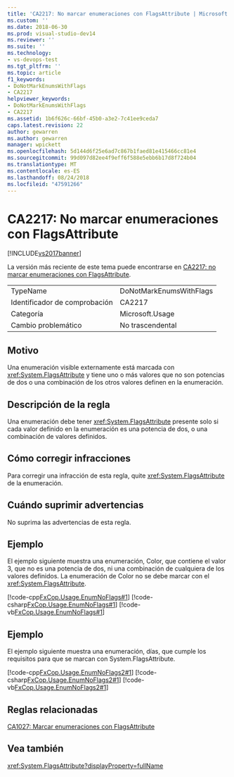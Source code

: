 ```yaml
---
title: 'CA2217: No marcar enumeraciones con FlagsAttribute | Microsoft Docs'
ms.custom: ''
ms.date: 2018-06-30
ms.prod: visual-studio-dev14
ms.reviewer: ''
ms.suite: ''
ms.technology:
- vs-devops-test
ms.tgt_pltfrm: ''
ms.topic: article
f1_keywords:
- DoNotMarkEnumsWithFlags
- CA2217
helpviewer_keywords:
- DoNotMarkEnumsWithFlags
- CA2217
ms.assetid: 1b6f626c-66bf-45b0-a3e2-7c41ee9ceda7
caps.latest.revision: 22
author: gewarren
ms.author: gewarren
manager: wpickett
ms.openlocfilehash: 5d144d6f25e6ad7c867b1faed81e415466cc81e4
ms.sourcegitcommit: 99d097d82ee4f9eff6f588e5ebb6b17d8f724b04
ms.translationtype: MT
ms.contentlocale: es-ES
ms.lasthandoff: 08/24/2018
ms.locfileid: "47591266"
---
```

# <a name="ca2217-do-not-mark-enums-with-flagsattribute"></a>CA2217: No marcar enumeraciones con FlagsAttribute
[!INCLUDE[vs2017banner](../includes/vs2017banner.md)]

La versión más reciente de este tema puede encontrarse en [CA2217: no marcar enumeraciones con FlagsAttribute](https://docs.microsoft.com/visualstudio/code-quality/ca2217-do-not-mark-enums-with-flagsattribute).

|||
|-|-|
|TypeName|DoNotMarkEnumsWithFlags|
|Identificador de comprobación|CA2217|
|Categoría|Microsoft.Usage|
|Cambio problemático|No trascendental|

## <a name="cause"></a>Motivo
 Una enumeración visible externamente está marcada con <xref:System.FlagsAttribute> y tiene uno o más valores que no son potencias de dos o una combinación de los otros valores definen en la enumeración.

## <a name="rule-description"></a>Descripción de la regla
 Una enumeración debe tener <xref:System.FlagsAttribute> presente solo si cada valor definido en la enumeración es una potencia de dos, o una combinación de valores definidos.

## <a name="how-to-fix-violations"></a>Cómo corregir infracciones
 Para corregir una infracción de esta regla, quite <xref:System.FlagsAttribute> de la enumeración.

## <a name="when-to-suppress-warnings"></a>Cuándo suprimir advertencias
 No suprima las advertencias de esta regla.

## <a name="example"></a>Ejemplo
 El ejemplo siguiente muestra una enumeración, Color, que contiene el valor 3, que no es una potencia de dos, ni una combinación de cualquiera de los valores definidos. La enumeración de Color no se debe marcar con el <xref:System.FlagsAttribute>.

 [!code-cpp[FxCop.Usage.EnumNoFlags#1](../snippets/cpp/VS_Snippets_CodeAnalysis/FxCop.Usage.EnumNoFlags/cpp/FxCop.Usage.EnumNoFlags.cpp#1)]
 [!code-csharp[FxCop.Usage.EnumNoFlags#1](../snippets/csharp/VS_Snippets_CodeAnalysis/FxCop.Usage.EnumNoFlags/cs/FxCop.Usage.EnumNoFlags.cs#1)]
 [!code-vb[FxCop.Usage.EnumNoFlags#1](../snippets/visualbasic/VS_Snippets_CodeAnalysis/FxCop.Usage.EnumNoFlags/vb/FxCop.Usage.EnumNoFlags.vb#1)]

## <a name="example"></a>Ejemplo
 El ejemplo siguiente muestra una enumeración, días, que cumple los requisitos para que se marcan con System.FlagsAttribute.

 [!code-cpp[FxCop.Usage.EnumNoFlags2#1](../snippets/cpp/VS_Snippets_CodeAnalysis/FxCop.Usage.EnumNoFlags2/cpp/FxCop.Usage.EnumNoFlags2.cpp#1)]
 [!code-csharp[FxCop.Usage.EnumNoFlags2#1](../snippets/csharp/VS_Snippets_CodeAnalysis/FxCop.Usage.EnumNoFlags2/cs/FxCop.Usage.EnumNoFlags2.cs#1)]
 [!code-vb[FxCop.Usage.EnumNoFlags2#1](../snippets/visualbasic/VS_Snippets_CodeAnalysis/FxCop.Usage.EnumNoFlags2/vb/FxCop.Usage.EnumNoFlags2.vb#1)]

## <a name="related-rules"></a>Reglas relacionadas
 [CA1027: Marcar enumeraciones con FlagsAttribute](../code-quality/ca1027-mark-enums-with-flagsattribute.md)

## <a name="see-also"></a>Vea también
 <xref:System.FlagsAttribute?displayProperty=fullName>



